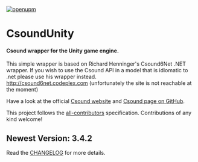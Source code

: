 [![openupm](https://img.shields.io/npm/v/com.csound.csoundunity?label=openupm&registry_uri=https://package.openupm.com)](https://openupm.com/packages/com.csound.csoundunity/)

# CsoundUnity #
#### Csound wrapper for the Unity game engine.

This simple wrapper is based on Richard Henninger's Csound6Net .NET wrapper. 
If you wish to use the Csound API in a model that is idiomatic to .net please use his wrapper instead.  
http://csound6net.codeplex.com (unfortunately the site is not reachable at the moment)
  
  
Have a look at the official [Csound website](https://csound.com/) and [Csound page on GitHub](https://github.com/csound).

This project follows the [all-contributors](https://github.com/all-contributors/all-contributors) specification. Contributions of any kind welcome!

## Newest Version: 3.4.2 ##

Read the [CHANGELOG](https://github.com/rorywalsh/CsoundUnity/blob/master/CHANGELOG.md) for more details.  

